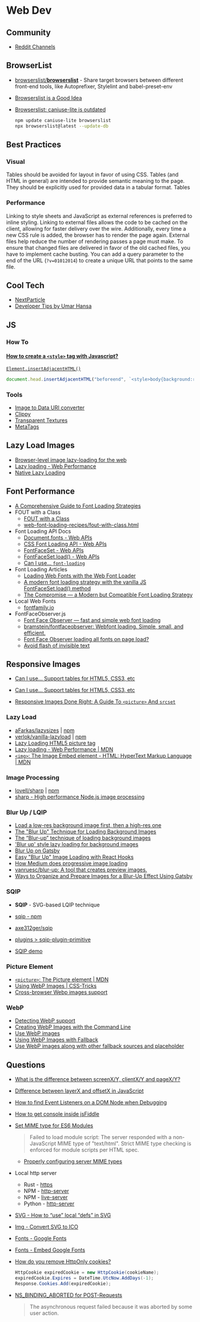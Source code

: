 # Web Dev

## Community

* [Reddit Channels](https://www.reddit.com/user/kylemit/m/webdev/)

## BrowserList

* [browserslist/**browserslist**](https://github.com/browserslist/browserslist) - Share target browsers between different front-end tools, like Autoprefixer, Stylelint and babel-preset-env
* [Browserslist is a Good Idea](https://css-tricks.com/browserlist-good-idea/)

* [Browserslist: caniuse-lite is outdated](https://stackoverflow.com/q/55271798/1366033)

  ```bash
  npm update caniuse-lite browserslist
  npx browserslist@latest --update-db
  ```

## Best Practices

### Visual

Tables should be avoided for layout in favor of using CSS.  Tables (and HTML in general) are intended to provide semantic meaning to the page.  They should be explicitly used for provided data in a tabular format.  Tables

### Performance

Linking to style sheets and JavaScript as external references is preferred to inline styling. Linking to external files allows the code to be cached on the client, allowing for faster delivery over the wire.  Additionally, every time a new CSS rule is added, the browser has to render the page again.  External files help reduce the number of rendering passes a page must make.  To ensure that changed files are delivered in favor of the old cached files, you have to implement cache busting.  You can add a query parameter to the end of the URL (`?v=01012014`) to create a unique URL that points to the same file.


## Cool Tech

* [NextParticle](https://nextparticle.nextco.de/)
* [Developer Tips by Umar Hansa](https://umaar.com/dev-tips/)

## JS

### How To

#### [How to create a `<style>` tag with Javascript?](https://stackoverflow.com/a/28662118/1366033)

[`Element.insertAdjacentHTML()`](https://developer.mozilla.org/en-US/docs/Web/API/Element/insertAdjacentHTML)

```js
document.head.insertAdjacentHTML("beforeend", `<style>body{background:red}</style>`)
```


### Tools

* [Image to Data URI converter](https://ezgif.com/image-to-datauri)
* [Clippy](https://bennettfeely.com/clippy/)
* [Transparent Textures](https://www.transparenttextures.com/)
* [MetaTags](https://metatags.io/)


## Lazy Load Images

* [Browser-level image lazy-loading for the web](https://web.dev/browser-level-image-lazy-loading/)
* [Lazy loading - Web Performance](https://developer.mozilla.org/en-US/docs/Web/Performance/Lazy_loading)
* [Native Lazy Loading](https://css-tricks.com/native-lazy-loading/)

## Font Performance


* [A Comprehensive Guide to Font Loading Strategies](https://www.zachleat.com/web/comprehensive-webfonts/)
* FOUT with a Class
  * [FOUT with a Class](https://www.zachleat.com/web-fonts/demos/fout-with-class.html)
  * [web-font-loading-recipes/fout-with-class.html](https://github.com/zachleatweb-font-loading-recipes/blob/master/fout-with-class.html)
* Font Loading API Docs
  * [Document.fonts - Web APIs](https://developer.mozilla.org/en-US/docs/Web/API/Document/fonts)
  * [CSS Font Loading API - Web APIs](https://wiki.developer.mozilla.org/en-US/docs/Web/API/CSS_Font_Loading_API#Browser_compatibility)
  * [FontFaceSet - Web APIs](https://wiki.developer.mozilla.org/en-US/docs/Web/API/FontFaceSet)
  * [FontFaceSet.load() - Web APIs](https://developer.mozilla.org/en-US/docs/Web/API/FontFaceSet/load)
  * [Can I use... `font-loading`](https://caniuse.com/font-loading)
* Font Loading Articles
  * [Loading Web Fonts with the Web Font Loader](https://css-tricks.com/loading-web-fonts-with-the-web-font-loader/)
  * [A modern font loading strategy with the vanilla JS FontFaceSet.load() method](https://gomakethings.com/a-modern-font-loading-strategy-with-the-vanilla-js-fontfaceset.load-method/)
  * [The Compromise — a Modern but Compatible Font Loading Strategy](https://www.zachleat.com/web/the-compromise/)
* Local Web Fonts
  * [fontfamily.io](http://fontfamily.io/helvetica,arial)
* FontFaceObserver.js
  * [Font Face Observer — fast and simple web font loading](https://fontfaceobserver.com/)
  * [bramstein/fontfaceobserver: Webfont loading. Simple, small, and efficient.](https://github.com/bramstein/fontfaceobserver)
  * [Font Face Observer loading all fonts on page load?](https://stackoverflow.com/q/57046518/1366033)
  * [Avoid flash of invisible text](https://web.dev/codelab-avoid-invisible-text/)


## Responsive Images

* [Can I use... Support tables for HTML5, CSS3, etc](https://caniuse.com/webp)
* [Can I use... Support tables for HTML5, CSS3, etc](https://caniuse.com/loading-lazy-attr)

* [Responsive Images Done Right: A Guide To `<picture>` And `srcset`](https://www.smashingmagazine.com/2014/05/responsive-images-done-right-guide-picture-srcset/)

### Lazy Load

* [aFarkas/lazysizes](https://github.com/aFarkas/lazysizes) | [npm](https://www.npmjs.com/package/lazysizes)
* [verlok/vanilla-lazyload](https://github.com/verlok/vanilla-lazyload) | [npm](https://www.npmjs.com/package/vanilla-lazyload)
* [Lazy Loading HTML5 picture tag](https://stackoverflow.com/q/24025464/1366033)
* [Lazy loading - Web Performance | MDN](https://developer.mozilla.org/en-US/docs/Web/Performance/Lazy_loading)
* [`<img>`: The Image Embed element - HTML: HyperText Markup Language | MDN](https://developer.mozilla.org/en-US/docs/Web/HTML/Element/img#attr-loading)

### Image Processing

* [lovell/sharp](https://github.com/lovell/sharp) | [npm](https://www.npmjs.com/package/sharp)
* [sharp - High performance Node.js image processing](https://sharp.pixelplumbing.com/)

### Blur Up / LQIP

* [Load a low-res background image first, then a high-res one](https://stackoverflow.com/a/51511503/1366033)
* [The "Blur Up" Technique for Loading Background Images](https://css-tricks.com/the-blur-up-technique-for-loading-background-images/)
* [The “Blur-up” technique of loading background images](https://novelist.xyz/tech/progressive-background-image-loading/)
* ['Blur up' style lazy loading for background images](https://quillstudios.com.au/bloglist/2017/simple-lazy-loading-solution-for-fullscreen-backgrounds)
* [Blur Up on Gatsby](https://using-gatsby-image.gatsbyjs.org/blur-up/)
* [Easy "Blur Up" Image Loading with React Hooks](https://dev.to/benhoneywill/easy-blur-up-image-loading-with-react-hooks-513c)
* [How Medium does progressive image loading](https://jmperezperez.com/medium-image-progressive-loading-placeholder/)
* [vanruesc/blur-up: A tool that creates preview images.](https://github.com/vanruesc/blur-up)
* [Ways to Organize and Prepare Images for a Blur-Up Effect Using Gatsby](https://css-tricks.com/ways-to-organize-and-prepare-images-for-a-blur-up-effect-using-gatsby/)


### SQIP

* **SQIP** - SVG-based LQIP technique

* [sqip - npm](https://www.npmjs.com/package/sqip/v/1.0.0-alpha.32)
* [axe312ger/sqip](https://github.com/axe312ger/sqip#Node)
* [plugins > sqip-plugin-primitive](https://github.com/axe312ger/sqip/tree/master/packages/sqip-plugin-primitive#readme)
* [SQIP demo](https://axe312ger.github.io/sqip/)

### Picture Element

* [`<picture>`: The Picture element | MDN](https://developer.mozilla.org/en-US/docs/Web/HTML/Element/picture)
* [Using WebP Images | CSS-Tricks](https://css-tricks.com/using-webp-images/)
* [Cross-browser Webp images support](https://stackoverflow.com/q/53206746/1366033)


### WebP

* [Detecting WebP support](https://stackoverflow.com/a/27232658/1366033)
* [Creating WebP Images with the Command Line](https://web.dev/codelab-serve-images-webp/)
* [Use WebP images](https://web.dev/serve-images-webp/)
* [Using WebP Images with Fallback](https://usefulangle.com/post/114/webp-image-in-html-with-fallback)
* [Use WebP images along with other fallback sources and placeholder](https://medium.com/@tirthbodawala/use-webp-n-4cf7bda8348c)


## Questions


* [What is the difference between screenX/Y, clientX/Y and pageX/Y?](https://stackoverflow.com/q/6073505/1366033)

* [Difference between layerX and offsetX in JavaScript](https://stackoverflow.com/q/23217333/1366033)

* [How to find Event Listeners on a DOM Node when Debugging](https://www.stanleyulili.com/javascript/how-to-find-event-listeners-on-a-dom-node-when-debugging/)

* [How to get console inside jsFiddle](https://stackoverflow.com/q/39130610/1366033)

* [Set MIME type for ES6 Modules](https://stackoverflow.com/q/46138375/1366033)

   > Failed to load module script: The server responded with a non-JavaScript MIME type of "text/html".
   > Strict MIME type checking is enforced for module scripts per HTML spec.

  * [Properly configuring server MIME types](https://developer.mozilla.org/en-US/docs/Learn/Server-side/Configuring_server_MIME_types)

* Local http server

  * Rust - [https](https://crates.io/crates/https)
  * NPM - [http-server](https://www.npmjs.com/package/http-server)
  * NPM - [live-server](https://www.npmjs.com/package/live-server)
  * Python - [http-server](https://docs.python.org/3/library/http.server.html)


* [SVG - How to “use” local “defs” in SVG](https://stackoverflow.com/q/16123721/1366033)
* [Img - Convert SVG to ICO](https://convertio.co/svg-ico/)

* [Fonts - Google Fonts](https://fonts.google.com/specimen/Overlock)
* [Fonts - Embed Google Fonts](https://stackoverflow.com/a/53674218/1366033)


* [How do you remove HttpOnly cookies?](https://stackoverflow.com/q/3886274/1366033)

  ```cs
  HttpCookie expiredCookie = new HttpCookie(cookieName);
  expiredCookie.Expires = DateTime.UtcNow.AddDays(-1);
  Response.Cookies.Add(expiredCookie);
  ```

* [NS_BINDING_ABORTED for POST-Requests](https://stackoverflow.com/q/66137592/1366033)

  > The asynchronous request failed because it was aborted by some user action.


